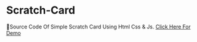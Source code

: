 # Scratch-Card
📍Source Code Of Simple Scratch Card Using Html Css &amp; Js. 
[Click Here For Demo](https://raazyadav.in/scratch/)
